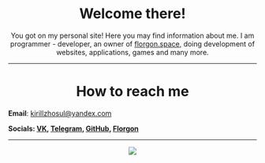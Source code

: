 <h1 align="center">Welcome there!</h1>
<p align="center">
  You got on my personal site! Here you may find information about me. I am programmer - developer, an owner of <a href="http://florgon.space/">florgon.space</a>, doing development of websites, applications, games and many more.
</p>

<hr>

<h1 align="center">How to reach me</h1>
<p align="center">
  <p><b>Email</b>: <a href="mailto: kirillzhosul@yandex.com">kirillzhosul@yandex.com</a> </p>
  <p><b>Socials:
    <a href="https://vk.com/kirillzhosul">VK</a>,
    <a href="https://t.me/kirillzhosul">Telegram</a>,
    <a href="https://github.com/kirillzhosul">GitHub</a>,
    <a href="https://users.florgon.space/kirillzhosul">Florgon</a>
  <p>
</p>
  
<hr>
  
<p align="center">
  <a href="https://github.com/kirillzhosul">
    <img src="https://github-readme-stats.vercel.app/api?username=kirillzhosul&show_icons=true&include_all_commits=true&count_private=true&disable_animations=true&hide_title=true">
  </a>
</p>
